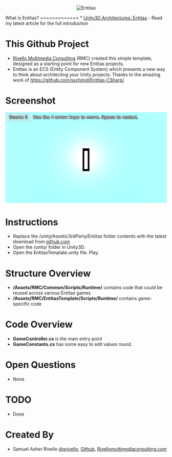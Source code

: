 <p align="center">
    <img src="https://raw.githubusercontent.com/sschmid/Entitas-CSharp/develop/Readme/Images/Entitas-Header.png" alt="Entitas">
</p>
What is Entitas?
=============
* <a href="http://www.rivellomultimediaconsulting.com/unity3d_architectures_entitas/">Unity3D Architectures: Entitas</a> - Read my latest article for the full introduction

This Github Project
=============
* <a href="http://www.RivelloMultimediaConsulting.com/unity/">Rivello Multimedia Consulting</a> (RMC) created this simple template, designed as a starting point for new Entitas projects.
* Entitas is an ECS (Entity Component System) which presents a new way to think about architecting your Unity projects. Thanks to the amazing work of <a href="http://github.com/sschmid/Entitas-CSharp/">https://github.com/sschmid/Entitas-CSharp/</a>
</p>


Screenshot
=============

![Alt text](/entitas_template_screenshot.png?raw=true "Screenshot")


Instructions
=============
* Replace the /unity/Assets/3rdParty/Entitas folder contents with the latest download from <a href="http://github.com/sschmid/Entitas-CSharp/">github.com</a></BR>
* Open the /unity/ folder in Unity3D. </BR>
* Open the EntitasTemplate.unity file. Play.


Structure Overview
=============
* **/Assets/RMC/Common/Scripts/Runtime/** contains code that could be reused across various Entitas games<BR>
* **/Assets/RMC/EntitasTemplate/Scripts/Runtime/** contains game-specific code

Code Overview
=============
* **GameController.cs** is the main entry point
* **GameConstants.cs** has some easy to edit values
round.

Open Questions
=============
* None

TODO
=============
* Done


Created By
=============

- Samuel Asher Rivello <a href="https://twitter.com/srivello/">@srivello</a>, <a href="http://www.github.com/RivelloMultimediaConsulting/">Github</a>, <a href="http://www.rivellomultimediaconsulting.com/unity/">Rivellomultimediaconsulting.com</a>


